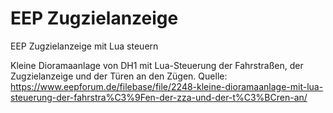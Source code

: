 # EEP Zugzielanzeige
EEP Zugzielanzeige mit Lua steuern

Kleine Dioramaanlage von DH1 mit Lua-Steuerung der Fahrstraßen, der Zugzielanzeige und der Türen an den Zügen.
Quelle:
https://www.eepforum.de/filebase/file/2248-kleine-dioramaanlage-mit-lua-steuerung-der-fahrstra%C3%9Fen-der-zza-und-der-t%C3%BCren-an/
